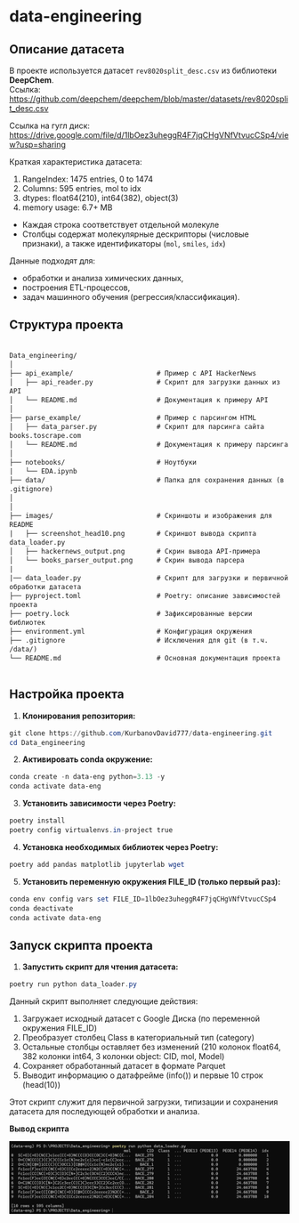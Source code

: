 # data-engineering

## Описание датасета
В проекте используется датасет `rev8020split_desc.csv` из библиотеки **DeepChem**.  
Ссылка: https://github.com/deepchem/deepchem/blob/master/datasets/rev8020split_desc.csv 

Ссылка на гугл диск: https://drive.google.com/file/d/1lbOez3uheggR4F7jqCHgVNfVtvucCSp4/view?usp=sharing

Краткая характеристика датасета:
1) RangeIndex: 1475 entries, 0 to 1474
2) Columns: 595 entries, mol to idx
3) dtypes: float64(210), int64(382), object(3)
4) memory usage: 6.7+ MB

- Каждая строка соответствует отдельной молекуле  
- Столбцы содержат молекулярные дескрипторы (числовые признаки), а также идентификаторы (`mol`, `smiles`, `idx`)  
 
Данные подходят для:
- обработки и анализа химических данных,  
- построения ETL-процессов,  
- задач машинного обучения (регрессия/классификация).  

## Структура проекта
```

Data_engineering/
│
├── api_example/                     # Пример с API HackerNews
│   ├── api_reader.py                # Скрипт для загрузки данных из API
│   └── README.md                    # Документация к примеру API
│
├── parse_example/                   # Пример с парсингом HTML
│   ├── data_parser.py               # Скрипт для парсинга сайта books.toscrape.com
│   └── README.md                    # Документация к примеру парсинга
│
├── notebooks/                       # Ноутбуки
|   └── EDA.ipynb
├── data/                            # Папка для сохранения данных (в .gitignore)
│                   
│
├── images/                          # Скриншоты и изображения для README
|   ├── screenshot_head10.png        # Скриншот вывода скрипта data_loader.py            
│   ├── hackernews_output.png        # Скрин вывода API-примера
│   └── books_parser_output.png      # Скрин вывода парсера
|
|── data_loader.py                   # Скрипт для загрузки и первичной обработки датасета
├── pyproject.toml                   # Poetry: описание зависимостей проекта
├── poetry.lock                      # Зафиксированные версии библиотек
├── environment.yml                  # Конфигурация окружения 
├── .gitignore                       # Исключения для git (в т.ч. /data/)
└── README.md                        # Основная документация проекта


```

## Настройка проекта

1. **Клонирования репозитория:**
```powershell
git clone https://github.com/KurbanovDavid777/data-engineering.git
cd Data_engineering
```

2. **Активировать conda окружение:**
```powershell
conda create -n data-eng python=3.13 -y
conda activate data-eng
```

3. **Установить зависимости через Poetry:**
```powershell 
poetry install
poetry config virtualenvs.in-project true
```

4. **Установка необходимых библиотек через Poetry:**
```powershell 
poetry add pandas matplotlib jupyterlab wget
```

5. **Установить переменную окружения FILE_ID (только первый раз):**
```powershell 
conda env config vars set FILE_ID=1lbOez3uheggR4F7jqCHgVNfVtvucCSp4
conda deactivate
conda activate data-eng
```

## Запуск скрипта проекта

1. **Запустить скрипт для чтения датасета:**
```powershell
poetry run python data_loader.py
```


Данный скрипт выполняет следующие действия:
1) Загружает исходный датасет с Google Диска (по переменной окружения FILE_ID)
2) Преобразует столбец Class в категориальный тип (category)
3) Остальные столбцы оставляет без изменений (210 колонок float64, 382 колонки int64, 3 колонки object: CID, mol, Model)
4) Сохраняет обработанный датасет в формате Parquet 
5) Выводит информацию о датафрейме (info()) и первые 10 строк (head(10))

Этот скрипт служит для первичной загрузки, типизации и сохранения датасета для последующей обработки и анализа.

**Вывод скрипта** 

![Dataset head](images/screenshot_head10.png)
